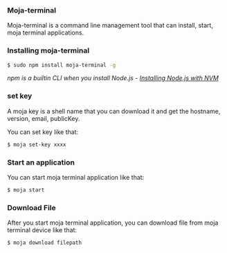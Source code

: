 ### Moja-terminal

Moja-terminal is a command line management tool that can install, start, moja terminal applications.

### Installing moja-terminal

```bash
$ sudo npm install moja-terminal -g
```

*npm is a builtin CLI when you install Node.js - [Installing Node.js with NVM](https://keymetrics.io/2015/02/03/installing-node-js-and-io-js-with-nvm/)*

### set key

A moja key is a shell name that you can download it and get the hostname, version, email, publicKey.

You can set key like that:

```bash
$ moja set-key xxxx
```

### Start an application

You can start moja terminal application like that:

```bash
$ moja start
```

### Download File

After you start moja terminal application, you can download file from moja terminal device like that:

```bash
$ moja download filepath
```


